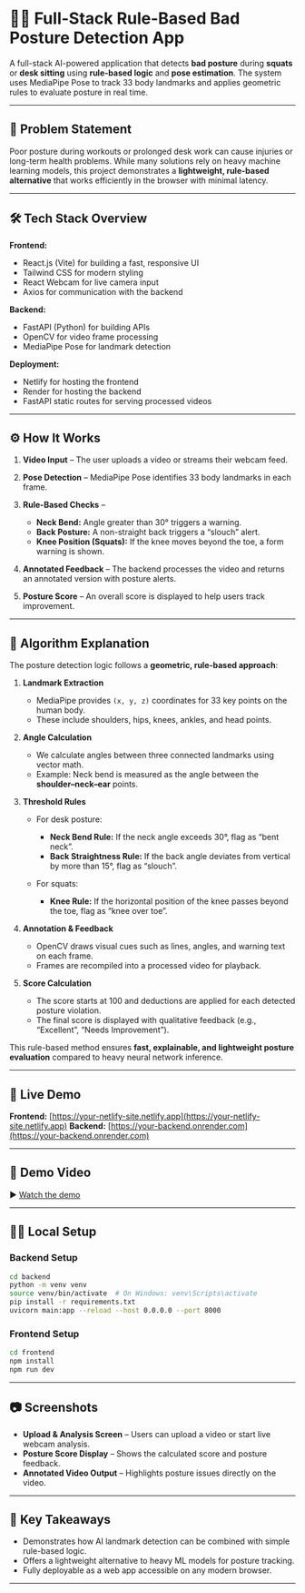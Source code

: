 # 🧍‍♂️ Full-Stack Rule-Based Bad Posture Detection App

A full-stack AI-powered application that detects **bad posture** during **squats** or **desk sitting** using **rule-based logic** and **pose estimation**.
The system uses MediaPipe Pose to track 33 body landmarks and applies geometric rules to evaluate posture in real time.

---

## 📌 Problem Statement

Poor posture during workouts or prolonged desk work can cause injuries or long-term health problems.
While many solutions rely on heavy machine learning models, this project demonstrates a **lightweight, rule-based alternative** that works efficiently in the browser with minimal latency.

---

## 🛠️ Tech Stack Overview

**Frontend:**

* React.js (Vite) for building a fast, responsive UI
* Tailwind CSS for modern styling
* React Webcam for live camera input
* Axios for communication with the backend

**Backend:**

* FastAPI (Python) for building APIs
* OpenCV for video frame processing
* MediaPipe Pose for landmark detection

**Deployment:**

* Netlify for hosting the frontend
* Render for hosting the backend
* FastAPI static routes for serving processed videos

---

## ⚙️ How It Works

1. **Video Input** – The user uploads a video or streams their webcam feed.
2. **Pose Detection** – MediaPipe Pose identifies 33 body landmarks in each frame.
3. **Rule-Based Checks** –

   * **Neck Bend:** Angle greater than 30° triggers a warning.
   * **Back Posture:** A non-straight back triggers a “slouch” alert.
   * **Knee Position (Squats):** If the knee moves beyond the toe, a form warning is shown.
4. **Annotated Feedback** – The backend processes the video and returns an annotated version with posture alerts.
5. **Posture Score** – An overall score is displayed to help users track improvement.

---

## 📜 Algorithm Explanation

The posture detection logic follows a **geometric, rule-based approach**:

1. **Landmark Extraction**

   * MediaPipe provides `(x, y, z)` coordinates for 33 key points on the human body.
   * These include shoulders, hips, knees, ankles, and head points.

2. **Angle Calculation**

   * We calculate angles between three connected landmarks using vector math.
   * Example: Neck bend is measured as the angle between the **shoulder–neck–ear** points.

3. **Threshold Rules**

   * For desk posture:

     * **Neck Bend Rule:** If the neck angle exceeds 30°, flag as “bent neck”.
     * **Back Straightness Rule:** If the back angle deviates from vertical by more than 15°, flag as “slouch”.
   * For squats:

     * **Knee Rule:** If the horizontal position of the knee passes beyond the toe, flag as “knee over toe”.

4. **Annotation & Feedback**

   * OpenCV draws visual cues such as lines, angles, and warning text on each frame.
   * Frames are recompiled into a processed video for playback.

5. **Score Calculation**

   * The score starts at 100 and deductions are applied for each detected posture violation.
   * The final score is displayed with qualitative feedback (e.g., “Excellent”, “Needs Improvement”).

This rule-based method ensures **fast, explainable, and lightweight posture evaluation** compared to heavy neural network inference.

---

## 🚀 Live Demo

**Frontend:** [https://your-netlify-site.netlify.app](https://your-netlify-site.netlify.app)
**Backend:** [https://your-backend.onrender.com](https://your-backend.onrender.com)

---

## 🎥 Demo Video

▶️ [Watch the demo](https://www.loom.com/share/10cc11cbcc8e42e58dce91290852be35?sid=8ec560df-17fc-496e-8c66-7116e728b9b9)

---

## 🧑‍💻 Local Setup

### Backend Setup

```bash
cd backend
python -m venv venv
source venv/bin/activate  # On Windows: venv\Scripts\activate
pip install -r requirements.txt
uvicorn main:app --reload --host 0.0.0.0 --port 8000
```

### Frontend Setup

```bash
cd frontend
npm install
npm run dev
```

---

## 📷 Screenshots

* **Upload & Analysis Screen** – Users can upload a video or start live webcam analysis.
* **Posture Score Display** – Shows the calculated score and posture feedback.
* **Annotated Video Output** – Highlights posture issues directly on the video.

---

## 🧩 Key Takeaways

* Demonstrates how AI landmark detection can be combined with simple rule-based logic.
* Offers a lightweight alternative to heavy ML models for posture tracking.
* Fully deployable as a web app accessible on any modern browser.

---
